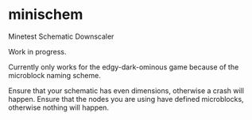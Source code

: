 # minischem
Minetest Schematic Downscaler

Work in progress.

Currently only works for the edgy-dark-ominous game because of the microblock naming scheme.

Ensure that your schematic has even dimensions, otherwise a crash will happen.
Ensure that the nodes you are using have defined microblocks, otherwise nothing will happen.